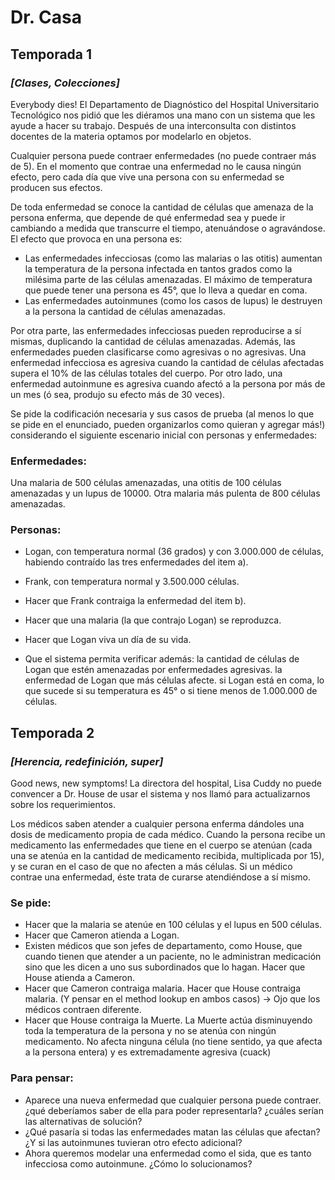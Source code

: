 # Dr. Casa 

## Temporada 1
### *[Clases, Colecciones]*

Everybody dies! El Departamento de Diagnóstico del Hospital Universitario Tecnológico nos pidió que les diéramos una mano con un sistema que les ayude a hacer su trabajo. Después de una interconsulta con distintos docentes de la materia optamos por modelarlo en objetos.

Cualquier persona puede contraer enfermedades (no puede contraer más de 5). En el momento que contrae una enfermedad no le causa ningún efecto, pero cada día que vive una persona con su enfermedad se producen sus efectos.

De toda enfermedad se conoce la cantidad de células que amenaza de la persona enferma, que depende de qué enfermedad sea y puede ir cambiando a medida que transcurre el tiempo, atenuándose o agravándose. El efecto que provoca en una persona es:

* Las enfermedades infecciosas (como las malarias o las otitis) aumentan la temperatura de la persona infectada en tantos grados como la milésima parte de las células amenazadas. El máximo de temperatura que puede tener una persona es 45°, que lo lleva a quedar en coma.
* Las enfermedades autoinmunes (como los casos de lupus) le destruyen a la persona la cantidad de células amenazadas.

Por otra parte, las enfermedades infecciosas pueden reproducirse a sí mismas, duplicando la cantidad de células amenazadas.
Además, las enfermedades pueden clasificarse como agresivas o no agresivas. 
Una enfermedad infecciosa es agresiva cuando la cantidad de células afectadas supera el 10% de las células totales del cuerpo. Por otro lado, una enfermedad autoinmune es agresiva cuando afectó a la persona por más de un mes (ó sea, produjo su efecto más de 30 veces).

Se pide la codificación necesaria y sus casos de prueba (al menos lo que se pide en el enunciado, pueden organizarlos como quieran y agregar más!) considerando el siguiente escenario inicial con personas y enfermedades:

### Enfermedades: 
Una malaria de 500 células amenazadas, una otitis de 100 células amenazadas y un lupus de 10000. 
Otra malaria más pulenta de 800 células amenazadas.

### Personas:
* Logan, con temperatura normal (36 grados) y con 3.000.000 de células, habiendo contraído las tres enfermedades del item a).
* Frank, con temperatura normal y 3.500.000 células.

* Hacer que Frank contraiga la enfermedad del item b).
* Hacer que una malaria (la que contrajo Logan) se reproduzca.
* Hacer que Logan viva un día de su vida. 
* Que el sistema permita verificar además:
la cantidad de células de Logan que estén amenazadas por enfermedades agresivas.
la enfermedad de Logan que más células afecte.
si Logan está en coma, lo que sucede si su temperatura es 45° o si tiene menos de 1.000.000 de células.

## Temporada 2
### *[Herencia, redefinición, super]*

Good news, new symptoms! La directora del hospital,  Lisa Cuddy no puede convencer a Dr. House de usar el sistema y nos llamó para actualizarnos sobre los requerimientos.

Los médicos saben atender a cualquier persona enferma dándoles una dosis de medicamento propia de cada médico. Cuando la persona recibe un medicamento las enfermedades que tiene en el cuerpo se atenúan (cada una se atenúa en la cantidad de medicamento recibida, multiplicada por 15), y se curan en el caso de que no afecten a más células. Si un médico contrae una enfermedad, éste trata de curarse atendiéndose a sí mismo.

### Se pide:

* Hacer que la malaria se atenúe en 100 células y el lupus en 500 células.
* Hacer que Cameron atienda a Logan.
* Existen médicos que son jefes de departamento, como House, que cuando tienen que atender a un paciente, no le administran medicación sino que les dicen a uno sus subordinados que lo hagan. Hacer que House atienda a Cameron.
* Hacer que Cameron contraiga malaria. Hacer que House contraiga malaria. (Y pensar en el method lookup en ambos casos) -> Ojo que los médicos contraen diferente.
* Hacer que House contraiga la Muerte. La Muerte actúa disminuyendo toda la temperatura de la persona y no se atenúa con ningún medicamento. No afecta ninguna célula (no tiene sentido, ya que afecta a la persona entera) y es extremadamente agresiva (cuack)

### Para pensar: 
* Aparece una nueva enfermedad que cualquier persona puede contraer. ¿qué deberíamos saber de ella para poder representarla? ¿cuáles serían las alternativas de solución?
* ¿Qué pasaría si todas las enfermedades matan las células que afectan? ¿Y si las autoinmunes tuvieran otro efecto adicional?
* Ahora queremos modelar una enfermedad como el sida, que es tanto infecciosa como autoinmune. ¿Cómo lo solucionamos?
